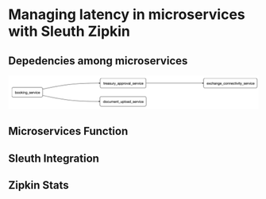 # Managing latency in microservices with Sleuth Zipkin 

## Depedencies among microservices 
![](https://github.com/bhargrah/java_sleuth_zipkin_ms_maven/blob/master/images/Interaction.png)

## Microservices Function

## Sleuth Integration 

## Zipkin Stats
